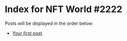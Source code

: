# Index for NFT World #2222
Posts will be displayed in the order below:

- [Your first post](./001-first.md)

